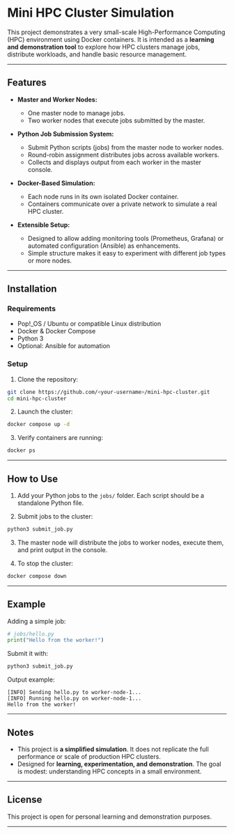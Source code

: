 # Mini HPC Cluster Simulation

This project demonstrates a very small-scale High-Performance Computing (HPC) environment using Docker containers. It is intended as a **learning and demonstration tool** to explore how HPC clusters manage jobs, distribute workloads, and handle basic resource management.

---

## Features

* **Master and Worker Nodes:**

  * One master node to manage jobs.
  * Two worker nodes that execute jobs submitted by the master.

* **Python Job Submission System:**

  * Submit Python scripts (jobs) from the master node to worker nodes.
  * Round-robin assignment distributes jobs across available workers.
  * Collects and displays output from each worker in the master console.

* **Docker-Based Simulation:**

  * Each node runs in its own isolated Docker container.
  * Containers communicate over a private network to simulate a real HPC cluster.

* **Extensible Setup:**

  * Designed to allow adding monitoring tools (Prometheus, Grafana) or automated configuration (Ansible) as enhancements.
  * Simple structure makes it easy to experiment with different job types or more nodes.

---

## Installation

### Requirements

* Pop!_OS / Ubuntu or compatible Linux distribution
* Docker & Docker Compose
* Python 3
* Optional: Ansible for automation

### Setup

1. Clone the repository:

```bash
git clone https://github.com/<your-username>/mini-hpc-cluster.git
cd mini-hpc-cluster
```

2. Launch the cluster:

```bash
docker compose up -d
```

3. Verify containers are running:

```bash
docker ps
```

---

## How to Use

1. Add your Python jobs to the `jobs/` folder. Each script should be a standalone Python file.

2. Submit jobs to the cluster:

```bash
python3 submit_job.py
```

3. The master node will distribute the jobs to worker nodes, execute them, and print output in the console.

4. To stop the cluster:

```bash
docker compose down
```

---

## Example

Adding a simple job:

```python
# jobs/hello.py
print("Hello from the worker!")
```

Submit it with:

```bash
python3 submit_job.py
```

Output example:

```
[INFO] Sending hello.py to worker-node-1...
[INFO] Running hello.py on worker-node-1...
Hello from the worker!
```

---

## Notes

* This project is **a simplified simulation**. It does not replicate the full performance or scale of production HPC clusters.
* Designed for **learning, experimentation, and demonstration**. The goal is modest: understanding HPC concepts in a small environment.

---

## License

This project is open for personal learning and demonstration purposes.

---
